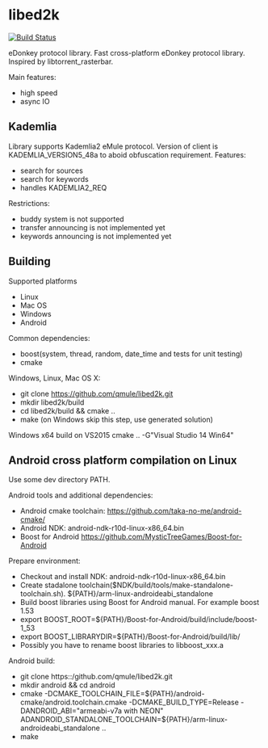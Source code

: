 libed2k
=======

[![Build Status](https://travis-ci.org/srouquette/kodama.svg)](https://travis-ci.org/a-pavlov/libed2k.svg?branch=master)

eDonkey protocol library. Fast cross-platform eDonkey protocol library. Inspired by libtorrent_rasterbar.

Main features:
- high speed
- async IO

Kademlia
--------
Library supports Kademlia2 eMule protocol. Version of client is KADEMLIA_VERSION5_48a to aboid obfuscation requirement.
Features:
- search for sources
- search for keywords
- handles KADEMLIA2_REQ

Restrictions:
- buddy system is not supported
- transfer announcing is not implemented yet
- keywords announcing is not implemented yet


Building
--------
Supported platforms
* Linux
* Mac OS 
* Windows
* Android

Common dependencies:
* boost(system, thread, random, date_time and tests for unit testing)
* cmake

Windows, Linux, Mac OS X:
* git clone https://github.com/qmule/libed2k.git
* mkdir libed2k/build
* cd libed2k/build && cmake ..
* make (on Windows skip this step, use generated solution)

Windows x64 build on VS2015 cmake .. -G"Visual Studio 14 Win64"


Android cross platform compilation on Linux
--------

Use some dev directory PATH.

Android tools and additional dependencies:
* Android cmake toolchain: https://github.com/taka-no-me/android-cmake/
* Android NDK: android-ndk-r10d-linux-x86_64.bin
* Boost for Android https://github.com/MysticTreeGames/Boost-for-Android

Prepare environment:
* Checkout  and install NDK: android-ndk-r10d-linux-x86_64.bin
* Create stadalone toolchain($NDK/build/tools/make-standalone-toolchain.sh). ${PATH}/arm-linux-androideabi_standalone
* Build boost libraries using Boost for Android manual. For example boost 1.53
* export BOOST_ROOT=${PATH}/Boost-for-Android/build/include/boost-1_53
* export BOOST_LIBRARYDIR=${PATH}/Boost-for-Android/build/lib/
* Possibly you have to rename boost libraries to libboost_xxx.a

Android build:
* git clone https::/github.com/qmule/libed2k.git
* mkdir android && cd android
* cmake -DCMAKE_TOOLCHAIN_FILE=${PATH}/android-cmake/android.toolchain.cmake -DCMAKE_BUILD_TYPE=Release -DANDROID_ABI="armeabi-v7a with NEON" ADANDROID_STANDALONE_TOOLCHAIN=${PATH}/arm-linux-androideabi_standalone  ..
* make

